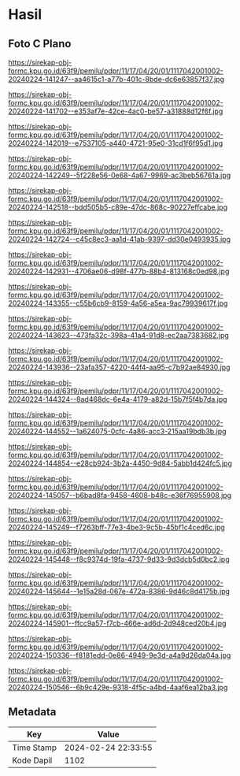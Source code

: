 # Hasil

## Foto C Plano

https://sirekap-obj-formc.kpu.go.id/63f9/pemilu/pdpr/11/17/04/20/01/1117042001002-20240224-141247--aa4615c1-a77b-401c-8bde-dc6e63857f37.jpg

https://sirekap-obj-formc.kpu.go.id/63f9/pemilu/pdpr/11/17/04/20/01/1117042001002-20240224-141702--e353af7e-42ce-4ac0-be57-a31888d12f6f.jpg

https://sirekap-obj-formc.kpu.go.id/63f9/pemilu/pdpr/11/17/04/20/01/1117042001002-20240224-142019--e7537105-a440-4721-95e0-31cd1f6f95d1.jpg

https://sirekap-obj-formc.kpu.go.id/63f9/pemilu/pdpr/11/17/04/20/01/1117042001002-20240224-142249--5f228e56-0e68-4a67-9969-ac3beb56761a.jpg

https://sirekap-obj-formc.kpu.go.id/63f9/pemilu/pdpr/11/17/04/20/01/1117042001002-20240224-142518--bdd505b5-c89e-47dc-868c-90227effcabe.jpg

https://sirekap-obj-formc.kpu.go.id/63f9/pemilu/pdpr/11/17/04/20/01/1117042001002-20240224-142724--c45c8ec3-aa1d-41ab-9397-dd30e0493935.jpg

https://sirekap-obj-formc.kpu.go.id/63f9/pemilu/pdpr/11/17/04/20/01/1117042001002-20240224-142931--4706ae06-d98f-477b-88b4-813168c0ed98.jpg

https://sirekap-obj-formc.kpu.go.id/63f9/pemilu/pdpr/11/17/04/20/01/1117042001002-20240224-143355--c55b6cb9-8159-4a56-a5ea-9ac79939617f.jpg

https://sirekap-obj-formc.kpu.go.id/63f9/pemilu/pdpr/11/17/04/20/01/1117042001002-20240224-143623--473fa32c-398a-41a4-91d8-ec2aa7383682.jpg

https://sirekap-obj-formc.kpu.go.id/63f9/pemilu/pdpr/11/17/04/20/01/1117042001002-20240224-143936--23afa357-4220-44f4-aa95-c7b92ae84930.jpg

https://sirekap-obj-formc.kpu.go.id/63f9/pemilu/pdpr/11/17/04/20/01/1117042001002-20240224-144324--8ad468dc-6e4a-4179-a82d-15b7f5f4b7da.jpg

https://sirekap-obj-formc.kpu.go.id/63f9/pemilu/pdpr/11/17/04/20/01/1117042001002-20240224-144552--1a624075-0cfc-4a86-acc3-215aa19bdb3b.jpg

https://sirekap-obj-formc.kpu.go.id/63f9/pemilu/pdpr/11/17/04/20/01/1117042001002-20240224-144854--e28cb924-3b2a-4450-9d84-5abb1d424fc5.jpg

https://sirekap-obj-formc.kpu.go.id/63f9/pemilu/pdpr/11/17/04/20/01/1117042001002-20240224-145057--b6bad8fa-9458-4608-b48c-e36f76955908.jpg

https://sirekap-obj-formc.kpu.go.id/63f9/pemilu/pdpr/11/17/04/20/01/1117042001002-20240224-145249--f7263bff-77e3-4be3-9c5b-45bf1c4ced6c.jpg

https://sirekap-obj-formc.kpu.go.id/63f9/pemilu/pdpr/11/17/04/20/01/1117042001002-20240224-145448--f8c9374d-19fa-4737-9d33-9d3dcb5d0bc2.jpg

https://sirekap-obj-formc.kpu.go.id/63f9/pemilu/pdpr/11/17/04/20/01/1117042001002-20240224-145644--1e15a28d-067e-472a-8386-9d46c8d4175b.jpg

https://sirekap-obj-formc.kpu.go.id/63f9/pemilu/pdpr/11/17/04/20/01/1117042001002-20240224-145901--ffcc9a57-f7cb-466e-ad6d-2d948ced20b4.jpg

https://sirekap-obj-formc.kpu.go.id/63f9/pemilu/pdpr/11/17/04/20/01/1117042001002-20240224-150336--f8181edd-0e86-4949-9e3d-a4a9d26da04a.jpg

https://sirekap-obj-formc.kpu.go.id/63f9/pemilu/pdpr/11/17/04/20/01/1117042001002-20240224-150546--6b9c429e-9318-4f5c-a4bd-4aaf6ea12ba3.jpg


## Metadata

| Key        | Value               |
| ---------- | ------------------- |
| Time Stamp | 2024-02-24 22:33:55 |
| Kode Dapil | 1102                |



